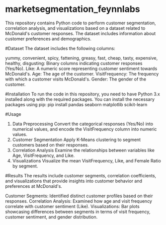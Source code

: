 # marketsegmentation_feynnlabs
This repository contains Python code to perform customer segmentation, correlation analysis, and visualizations based on a dataset related to McDonald's customer responses. The dataset includes information about customer preferences and demographics.

#Dataset 
The dataset includes the following columns:

yummy, convenient, spicy, fattening, greasy, fast, cheap, tasty, expensive, healthy, disgusting: Binary columns indicating customer responses (Yes/No).
Like: A numeric score representing customer sentiment towards McDonald's.
Age: The age of the customer.
VisitFrequency: The frequency with which a customer visits McDonald's.
Gender: The gender of the customer.

#Installation
To run the code in this repository, you need to have Python 3.x installed along with the required packages. You can install the necessary packages using pip:
pip install pandas seaborn matplotlib scikit-learn

#Usage
1. Data Preprocessing
Convert the categorical responses (Yes/No) into numerical values, and encode the VisitFrequency column into numeric values.
2. Customer Segmentation
Apply K-Means clustering to segment customers based on their responses.
3. Correlation Analysis
Examine the relationships between variables like Age, VisitFrequency, and Like.
4. Visualizations
Visualize the mean VisitFrequency, Like, and Female Ratio by segment.

#Results
The results include customer segments, correlation coefficients, and visualizations that provide insights into customer behavior and preferences at McDonald's.

Customer Segments: Identified distinct customer profiles based on their responses.
Correlation Analysis: Examined how age and visit frequency correlate with customer sentiment (Like).
Visualizations: Bar plots showcasing differences between segments in terms of visit frequency, customer sentiment, and gender distribution.
